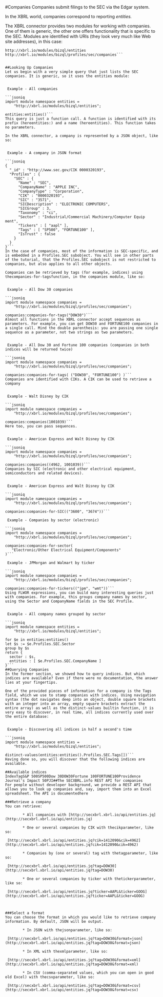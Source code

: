 #Companies
Companies submit filings to the SEC via the Edgar system.

In the XBRL world, companies correspond to reporting *entities.* 

The XBRL connector provides two modules for working with companies. One of them is generic, the other one offers functionality that is specific to the SEC. Modules are identified with URIs (they look very much like Web site addresses), in this case:
```jsoniq
http://xbrl.io/modules/bizql/entities
http://xbrl.io/modules/bizql/profiles/sec/companies```


##Looking Up Companies
Let us begin with a very simple query that just lists the SEC companies. It is generic, so it uses the entities module:


 Example - All companies

```jsoniq
import module namespace entities =
    "http://xbrl.io/modules/bizql/entities";

entities:entities()```
This query is just a function call. A function is identified with its prefix (hereentities:) and a name (hereentities). This function takes no parameters.

In the XBRL connector, a company is represented by a JSON object, like so:


 Example - A company in JSON format

```jsoniq
{
  "_id" : "http://www.sec.gov/CIK 0000320193", 
  "Profiles" : {
    "SEC" : {
      "Name" : "SEC", 
      "CompanyName" : "APPLE INC", 
      "CompanyType" : "Corporation", 
      "CIK" : "0000320193", 
      "SIC" : "3571", 
      "SICDescription" : "ELECTRONIC COMPUTERS", 
      "SICGroup" : 3, 
      "Taxonomy" : "ci", 
      "Sector" : "Industrial/Commercial Machinery/Computer Equip
ment", 
      "Tickers" : [ "aapl" ], 
      "Tags" : [ "SP500", "FORTUNE100" ], 
      "IsTrust" : false
    }
  }
}```
In the case of companies, most of the information is SEC-specific, and is embedded in a Profiles.SEC subobject. You will see in other parts of the tutorial, that the Profiles.SEC subobject is not restricted to companies, but also applies to all other objects.

Companies can be retrieved by tags (for example, indices) using thecompanies-for-tagsfunction, in the companies module, like so:


 Example - All Dow 30 companies

```jsoniq
import module namespace companies =
    "http://xbrl.io/modules/bizql/profiles/sec/companies";

companies:companies-for-tags("DOW30")```
Almost all functions in the XBRL connector accept sequences as parameters. For example, you can get DOW30 and FORTUNE100 companies in a single call. Mind the double parenthesis: you are passing one single sequence as a parameter, not two strings as two parameters.


 Example - All Dow 30 and Fortune 100 companies (companies in both indices will be returned twice)

```jsoniq
import module namespace companies =
    "http://xbrl.io/modules/bizql/profiles/sec/companies";

companies:companies-for-tags( ("DOW30", "FORTUNE100") )```
Companies are identified with CIKs. A CIK can be used to retrieve a company


 Example - Walt Disney by CIK

```jsoniq
import module namespace companies =
    "http://xbrl.io/modules/bizql/profiles/sec/companies";

companies:companies(1001039)```
Here too, you can pass sequences.


 Example - American Express and Walt Disney by CIK

```jsoniq
import module namespace companies =
    "http://xbrl.io/modules/bizql/profiles/sec/companies";

companies:companies((4962, 1001039))```
Companies by SIC (electronic and other electrical equipment, semiconductors and related devices).


 Example - American Express and Walt Disney by CIK

```jsoniq
import module namespace companies =
    "http://xbrl.io/modules/bizql/profiles/sec/companies";

companies:companies-for-SIC(("3600", "3674"))```

 Example - Companies by sector (electronic)

```jsoniq
import module namespace companies =
    "http://xbrl.io/modules/bizql/profiles/sec/companies";

companies:companies-for-sector(
   "Electronic/Other Electrical Equipment/Components"
)```

 Example - JPMorgan and Walmart by ticker

```jsoniq
import module namespace companies =
    "http://xbrl.io/modules/bizql/profiles/sec/companies";

companies:companies-for-tickers(("jpm", "wmt"))```
Using FLWOR expressions, you can build many interesting queries just with companies. For example, this groups company names by sector, using the Sector and CompanyName fields in the SEC Profile.


 Example - All company names grouped by sector

```jsoniq
import module namespace entities =
    "http://xbrl.io/modules/bizql/entities";

for $e in entities:entities()
let $s := $e.Profiles.SEC.Sector
group by $s
return {
  sector : $s,
  entities : [ $e.Profiles.SEC.CompanyName ]
}```
##Querying Companies
In the former section, we showed how to query indices. But which indices are available? Even if there were no documentation, the answer lies at your fingertips.

One of the provided pieces of information for a company is the Tags field, which we use to stamp companies with indices. Using navigation syntax (the dot navigates deep into an object, double square brackets with an integer into an array, empty square brackets extract the entire array) as well as the distinct-values builtin function, it is very easy to discover, in real time, all indices currently used over the entire database:


 Example - Discovering all indices in half a second's time

```jsoniq
import module namespace entities =
    "http://xbrl.io/modules/bizql/entities";

distinct-values(entities:entities().Profiles.SEC.Tags[])```
Having done so, you will discover that the following indices are available.

##Available indices
IndexTagS&P 500SP500Dow 30DOW30Fortune 100FORTUNE100Providence Journal's Impact 50PJI##The SECXBRL.info REST API for companies
For people without developer background, we provide a REST API that allows you to look up companies and, say, import them into an Excel spreadsheet. The API is documentedhere

###Retrieve a company
You can retrieve:

        * All companies with [http://secxbrl.xbrl.io/api/entities.jq](http://secxbrl.xbrl.io/api/entities.jq)

        * One or several companies by CIK with thecikparameter, like so:

 [http://secxbrl.xbrl.io/api/entities.jq?cik=1412090&cik=4962](http://secxbrl.xbrl.io/api/entities.jq?cik=1412090&cik=4962)

        * Companies by (one or several) tag with thetagparameter, like so:

 [http://secxbrl.xbrl.io/api/entities.jq?tag=DOW30](http://secxbrl.xbrl.io/api/entities.jq?tag=DOW30)

        * One or several companies by ticker with thetickerparameter, like so:

 [http://secxbrl.xbrl.io/api/entities.jq?ticker=AAPL&ticker=GOOG](http://secxbrl.xbrl.io/api/entities.jq?ticker=AAPL&ticker=GOOG)



###Select a format
You can choose the format in which you would like to retrieve company information. By default, JSON will be output.

        * In JSON with thejsonparameter, like so:

 [http://secxbrl.xbrl.io/api/entities.jq?tag=DOW30&format=json](http://secxbrl.xbrl.io/api/entities.jq?tag=DOW30&format=json)

        * In XML with thexmlparameter, like so:

 [http://secxbrl.xbrl.io/api/entities.jq?tag=DOW30&format=xml](http://secxbrl.xbrl.io/api/entities.jq?tag=DOW30&format=xml)

        * In CSV (comma-separated values, which you can open in good old Excel) with thecsvparameter, like so:

 [http://secxbrl.xbrl.io/api/entities.jq?tag=DOW30&format=csv](http://secxbrl.xbrl.io/api/entities.jq?tag=DOW30&format=csv)



